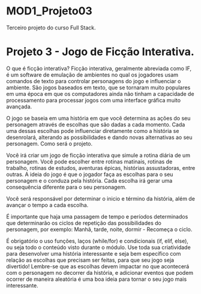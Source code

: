 # MOD1_Projeto03

Terceiro projeto do curso Full Stack.

# Projeto 3 - Jogo de Ficção Interativa.

O que é ficção interativa? Ficção interativa, geralmente abreviada como IF, é um software de emulação de ambientes no qual os jogadores
usam comandos de texto para controlar personagens do jogo e influenciar o ambiente. São jogos baseados em texto, que se tornaram muito
populares em uma época em que os computadores ainda não tinham a capacidade de processamento para processar jogos com uma interface gráfica muito avançada.

O jogo se baseia em uma história em que você determina as ações do seu personagem através de escolhas que são dadas a cada momento.
Cada uma dessas escolhas pode influenciar diretamente como a história se desenrolará, alterando as possibilidades e dando novas alternativas ao seu personagem.
Como será o projeto.

Você irá criar um jogo de ficção interativa que simule a rotina diária de um personagem. Você pode escolher entre rotinas matinais,
rotinas de trabalho, rotinas de estudos, aventuras épicas, histórias assustadoras, entre outras. A ideia do jogo é que o jogador
faça as escolhas para o seu personagem e o conduza pela história. Cada escolha irá gerar uma consequência diferente para o seu personagem.

Você será responsável por determinar o inicio e término da história, além de avançar o tempo a cada escolha.

É importante que haja uma passagem de tempo e períodos determinados que determinarão os ciclos de repetição das possibilidades do personagem,
por exemplo: Manhã, tarde, noite, dormir - Recomeça o ciclo.

É obrigatório o uso funções, laços (while/for) e condicionais (if, elif, else), ou seja todo o conteúdo visto durante o módulo.
Use toda sua criatividade para desenvolver uma história interessante e seja bem específico com relação as escolhas que precisam ser feitas,
para que seu jogo seja divertido! Lembre-se que as escolhas devem impactar no que acontecerá com o personagem no decorrer da
história, e adicionar eventos que podem ocorrer de maneira aleatória é uma boa ideia para tornar o seu jogo mais interessante.

